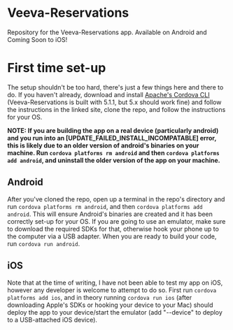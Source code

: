 # Veeva-Reservations
Repository for the Veeva-Reservations app. Available on Android and Coming Soon to iOS!

# First time set-up
The setup shouldn't be too hard, there's just a few things here and there to do. If you haven't already, download and install [Apache's Cordova CLI](http://cordova.apache.org/docs/en/5.0.0//guide_cli_index.md.html#The%20Command-Line%20Interface) (Veeva-Reservations is built with 5.1.1, but 5.x should work fine) and follow the instructions in the linked site, clone the repo, and follow the instructions for your OS.

**NOTE: If you are building the app on a real device (particularly android) and you run into an [UPDATE_FAILED_INSTALL_INCOMPATABLE] error, this is likely due to an older version of android's binaries on your machine. Run `cordova platforms rm android` and then `cordova platforms add android`, and uninstall the older version of the app on your machine.**

## Android
After you've cloned the repo, open up a terminal in the repo's directory and run `cordova platforms rm android`, and then `cordova platforms add android`. This will ensure Android's binaries are created and it has been correctly set-up for your OS. If you are going to use an emulator, make sure to download the required SDKs for that, otherwise hook your phone up to the computer via a USB adapter. When you are ready to build your code, run `cordova run android`.

## iOS
Note that at the time of writing, I have not been able to test my app on iOS, however any developer is welcome to attempt to do so. First run `cordova platforms add ios`, and in theory running `cordova run ios` (after downloading Apple's SDKs or hooking your device to your Mac) should deploy the app to your device/start the emulator (add "--device" to deploy to a USB-attached iOS device).
